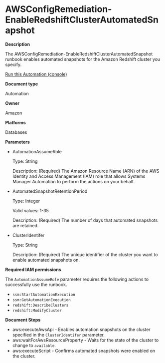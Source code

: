 # AWSConfigRemediation\-EnableRedshiftClusterAutomatedSnapshot<a name="automation-aws-enable-redshift-snapshot"></a>

**Description**

The AWSConfigRemediation\-EnableRedshiftClusterAutomatedSnapshot runbook enables automated snapshots for the Amazon Redshift cluster you specify\.

[Run this Automation \(console\)](https://console.aws.amazon.com/systems-manager/automation/execute/AWSConfigRemediation-EnableRedshiftClusterAutomatedSnapshot)

**Document type**

Automation

**Owner**

Amazon

**Platforms**

Databases

**Parameters**
+ AutomationAssumeRole

  Type: String

  Description: \(Required\) The Amazon Resource Name \(ARN\) of the AWS Identity and Access Management \(IAM\) role that allows Systems Manager Automation to perform the actions on your behalf\.
+ AutomatedSnapshotRetentionPeriod

  Type: Integer

  Valid values: 1\-35

  Description: \(Required\) The number of days that automated snapshots are retained\.
+ ClusterIdentifer

  Type: String

  Description: \(Required\) The unique identifier of the cluster you want to enable automated snapshots on\.

**Required IAM permissions**

The `AutomationAssumeRole` parameter requires the following actions to successfully use the runbook\.
+ `ssm:StartAutomationExecution`
+ `ssm:GetAutomationExecution`
+ `redshift:DescribeClusters`
+ `redshift:ModifyCluster`

**Document Steps**
+ aws:executeAwsApi \- Enables automation snapshots on the cluster specified in the `ClusterIdentifer` parameter\.
+ aws:waitForAwsResourceProperty \- Waits for the state of the cluster to change to `available`\.
+ aws:executeScript \- Confirms automated snapshots were enabled on the cluster\.